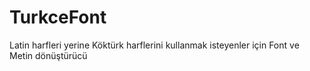 # TurkceFont
Latin harfleri yerine Köktürk harflerini kullanmak isteyenler için Font ve Metin dönüştürücü
